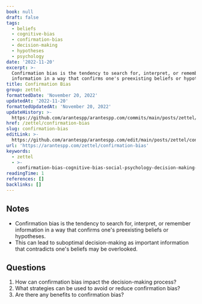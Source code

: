 ```yaml
---
book: null
draft: false
tags:
  - beliefs
  - cognitive-bias
  - confirmation-bias
  - decision-making
  - hypotheses
  - psychology
date: '2022-11-20'
excerpt: >-
  Confirmation bias is the tendency to search for, interpret, or remember
  information in a way that confirms one's preexisting beliefs or hypotheses.
title: Confirmation Bias
group: zettel
formattedDate: 'November 20, 2022'
updatedAt: '2022-11-20'
formattedUpdatedAt: 'November 20, 2022'
updateHistory: >-
  https://github.com/arantespp/arantespp.com/commits/main/posts/zettel/confirmation-bias.md
href: /zettel/confirmation-bias
slug: confirmation-bias
editLink: >-
  https://github.com/arantespp/arantespp.com/edit/main/posts/zettel/confirmation-bias.md
url: 'https://arantespp.com/zettel/confirmation-bias'
keywords:
  - zettel
  - >-
    confirmation-bias-cognitive-bias-social-psychology-decision-making-beliefs-hypotheses
readingTime: 1
references: []
backlinks: []
---
```


## Notes

- Confirmation bias is the tendency to search for, interpret, or remember information in a way that confirms one's preexisting beliefs or hypotheses.
- This can lead to suboptimal decision-making as important information that contradicts one's beliefs may be overlooked.

## Questions

1. How can confirmation bias impact the decision-making process?
2. What strategies can be used to avoid or reduce confirmation bias?
3. Are there any benefits to confirmation bias?
